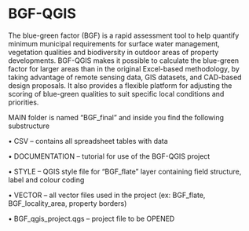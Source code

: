 # BGF-QGIS

The blue-green factor (BGF) is a rapid assessment tool to help quantify minimum municipal requirements for surface water management, vegetation qualities and biodiversity in outdoor areas of property developments.   BGF-QGIS makes it possible to calculate the blue-green factor for larger areas than in the original Excel-based methodology, by taking advantage of remote sensing data, GIS datasets, and CAD-based design proposals. It also provides a flexible platform for adjusting the scoring of blue-green qualities to suit specific local conditions and priorities.


MAIN folder is named “BGF_final” and inside you find the following substructure

•	CSV – contains all spreadsheet tables with data

•	DOCUMENTATION – tutorial for use of the BGF-QGIS project

•	STYLE – QGIS style file for “BGF_flate” layer containing field structure, label and colour coding

•	VECTOR – all vector files used in the project (ex: BGF_flate, BGF_locality_area, property borders)

•	BGF_qgis_project.qgs – project file to be OPENED
